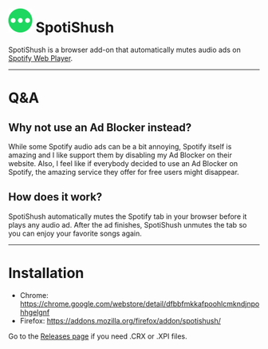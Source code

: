 # ![SpotiShush](https://raw.githubusercontent.com/GUiHKX/spotishush/master/img/spotishush48.png) SpotiShush

SpotiShush is a browser add-on that automatically mutes audio ads on [Spotify Web Player](https://open.spotify.com/).

---

# Q&A

## Why not use an Ad Blocker instead?

While some Spotify audio ads can be a bit annoying, Spotify itself is amazing and I like support them by disabling my Ad Blocker on their website. Also, I feel like if everybody decided to use an Ad Blocker on Spotify, the amazing service they offer for free users might disappear.

## How does it work?

SpotiShush automatically mutes the Spotify tab in your browser before it plays any audio ad. After the ad finishes, SpotiShush unmutes the tab so you can enjoy your favorite songs again.

---

# Installation

* Chrome: https://chrome.google.com/webstore/detail/dfbbfmkkafpoohlcmkndjnpohhgelgnf
* Firefox: https://addons.mozilla.org/firefox/addon/spotishush/

Go to the [Releases page](https://github.com/GUiHKX/spotishush/releases) if you need .CRX or .XPI files.
